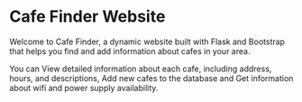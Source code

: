 # Cafe Finder Website
Welcome to Cafe Finder, a dynamic website built with Flask and Bootstrap that helps you find and add information about cafes in your area.

You can View detailed information about each cafe, including address, hours, and descriptions, Add new cafes to the database and 
Get information about wifi and power supply availability.
